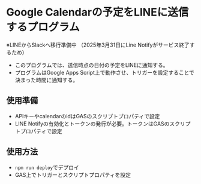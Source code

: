<!--
Copyright 2024 t-syunya

Licensed under the Apache License, Version 2.0 (the "License");
you may not use this file except in compliance with the License.
You may obtain a copy of the License at

      http://www.apache.org/licenses/LICENSE-2.0

Unless required by applicable law or agreed to in writing, software
distributed under the License is distributed on an "AS IS" BASIS,
WITHOUT WARRANTIES OR CONDITIONS OF ANY KIND, either express or implied.
See the License for the specific language governing permissions and
limitations under the License.
-->
# Google Calendarの予定をLINEに送信するプログラム
※LINEからSlackへ移行準備中
（2025年3月31日にLine Notifyがサービス終了するため）
- このプログラムでは、送信時点の日付の予定をLINEに通知する。
- プログラムはGoogle Apps Script上で動作させ、トリガーを設定することで決まった時間に通知する。

## 使用準備
- APIキーやcalendarのidはGASのスクリプトプロパティで設定
- LINE Notifyの有効化とトークンの発行が必要。トークンはGASのスクリプトプロパティで設定

## 使用方法
- `npm run deploy`でデプロイ
- GAS上でトリガーとスクリプトプロパティを設定

